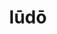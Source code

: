 ---
title: lūdō
meaning: to play
ch: [five, sixteen, f3, f]
pos: verb
inf: ludere
secondppstem: lud
infend: ere
conjugation: third
derivative: ludicrous
f3: yes
f: yes
---